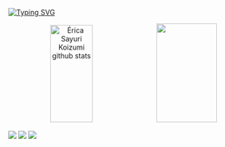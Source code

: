 

[![Typing SVG](https://readme-typing-svg.herokuapp.com/?color=EE82EE&size=35&center=true&vCenter=true&width=1000&lines=Olá,+meu+nome+é+Érica+Sayuri+Koizumi;Tenho+34+anos;Sou+do+Brasil,+SP;Seja+bem-vindo!+:%29)](https://git.io/typing-svg)



<div align="center">  
  <img width="41%" height="195px" src="https://github-readme-stats.vercel.app/api?username=Ericasayu&show_icons=true&count_private=true&hide_border=true&title_color=00FFFF&icon_color=00FFFF&text_color=EE82EE&bg_color=000000" alt="Érica Sayuri Koizumi github stats" /> 
  <img width="49%" height="198px" src="https://github-readme-stats.vercel.app/api/top-langs/?username=Ericasayu&layout=compact&hide_border=true&title_color=00FFFF&text_color=EE82EE&bg_color=000000" />
</div>
  


  
  <a href="https://www.instagram.com/lumi.conecta/" target="_blank"><img src="https://img.shields.io/badge/-Instagram-%23E4405F?style=for-the-badge&logo=instagram&logoColor=white" target="_blank"></a>
  <a href = "mailto:erica.sayu@gmail.com"><img src="https://img.shields.io/badge/-Gmail-%23333?style=for-the-badge&logo=gmail&logoColor=white" target="_blank"></a>
  <a href="https://www.linkedin.com/in/%C3%A9rica-sayuri-a5042582/" target="_blank"><img src="https://img.shields.io/badge/-LinkedIn-%230077B5?style=for-the-badge&logo=linkedin&logoColor=white" target="_blank"></a> 
 
</div>
